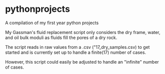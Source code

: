 # pythonprojects
A compilation of my first year python projects

My Gassman's fluid replacement script only considers the dry frame, water, and oil bulk moduli as fluids fill the pores of a dry rock.

The script reads in raw values from a .csv ("17_dry_samples.csv) to get started and is currently set up to handle a finite(17) number of cases.

However, this script could easily be adjusted to handle an "infinite" number of cases.
